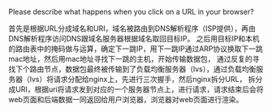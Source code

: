 Please describe what happens when you click on a URL in your browser?


首先是根据URL分成域名和URI，域名被路由到DNS解析程序（ISP提供），再由DNS解析程序访问DNS跟域名服务器根据域名取回目标IP。
之后用目标IP和本机的路由表中的掩码做与运算，确定下一跳IP，用下一跳IP通过ARP协议换取下一跳mac地址，然后用mac地址寻找下一跳的主机，开始传输数据包，
通过反复的寻找下个路由节点，数据包最终被传输到了负载均衡服务器（lvs），通过负载均衡服务器（lvs）将请求分配给nginx上，先进行三次握手，然后nginx拆分URL，
拆分成URI，根据uri将请求发到对应的一个服务器节点上，进行请求，请求结束后会将web页面和后端数据一同返回给用户浏览器，浏览器对web页面进行渲染。
